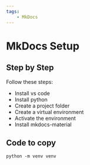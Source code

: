 ```yaml
---
tags:
    - MkDocs
---
```


# MkDocs Setup

## Step by Step
Follow these steps:

- Install vs code
- Install python
- Create a project folder
- Create a virtual environment
- Activate the environment
- Install mkdocs-material

## Code to copy

```ps title='Create virtual environment'
python -m venv venv
```
